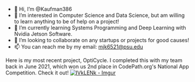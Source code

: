 - 👋 Hi, I’m @Kaufman386
- 👀 I’m interested in Computer Science and Data Science, but am willing to learn anything to be of help on a project!
- 🌱 I’m currently learning Systems Programming and Deep Learning with Nvidia Jetson Software.
- 💞️ I’m looking to collaborate on any startups or projects for good causes!
- 📫 You can reach me by my email: mjk6521@psu.edu

<!---
Kaufman386/Kaufman386 is a ✨ special ✨ repository because its `README.md` (this file) appears on your GitHub profile.
You can click the Preview link to take a look at your changes.
--->
Here is my most recent project, OptiCycle. I completed this with my team back in June 2021, which won us 2nd place in CodePath.org's National App Competition. Check it out!
[![IVkLENk - Imgur](https://user-images.githubusercontent.com/44587335/138746146-b1a7059c-b254-4ea2-acb1-2bf24393f3bc.png)](https://www.youtube.com/watch?v=nXIwYlUEtio)
